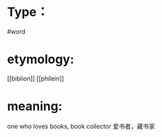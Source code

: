# Type：
#word 
# etymology: 
[[biblion]]
[[philein]]
# meaning: 
one who loves books, book collector
爱书者，藏书家
